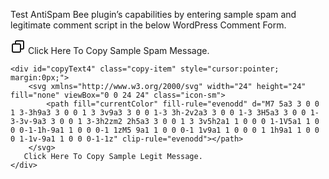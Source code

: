 <p>Test AntiSpam Bee plugin’s capabilities by entering sample spam and legitimate comment script in the below WordPress Comment Form.</p>
<div id="copyContainer">
    <div id="copyText2" class="copy-item" style="cursor:pointer;">
        <svg xmlns="http://www.w3.org/2000/svg" width="24" height="24" fill="none" viewBox="0 0 24 24" class="icon-sm">
            <path fill="currentColor" fill-rule="evenodd" d="M7 5a3 3 0 0 1 3-3h9a3 3 0 0 1 3 3v9a3 3 0 0 1-3 3h-2v2a3 3 0 0 1-3 3H5a3 3 0 0 1-3-3v-9a3 3 0 0 1 3-3h2zm2 2h5a3 3 0 0 1 3 3v5h2a1 1 0 0 0 1-1V5a1 1 0 0 0-1-1h-9a1 1 0 0 0-1 1zM5 9a1 1 0 0 0-1 1v9a1 1 0 0 0 1 1h9a1 1 0 0 0 1-1v-9a1 1 0 0 0-1-1z" clip-rule="evenodd"></path>
        </svg>
        Click Here To Copy Sample Spam Message.
    </div>

    <div id="copyText4" class="copy-item" style="cursor:pointer; margin:0px;">
        <svg xmlns="http://www.w3.org/2000/svg" width="24" height="24" fill="none" viewBox="0 0 24 24" class="icon-sm">
            <path fill="currentColor" fill-rule="evenodd" d="M7 5a3 3 0 0 1 3-3h9a3 3 0 0 1 3 3v9a3 3 0 0 1-3 3h-2v2a3 3 0 0 1-3 3H5a3 3 0 0 1-3-3v-9a3 3 0 0 1 3-3h2zm2 2h5a3 3 0 0 1 3 3v5h2a1 1 0 0 0 1-1V5a1 1 0 0 0-1-1h-9a1 1 0 0 0-1 1zM5 9a1 1 0 0 0-1 1v9a1 1 0 0 0 1 1h9a1 1 0 0 0 1-1v-9a1 1 0 0 0-1-1z" clip-rule="evenodd"></path>
        </svg>
       Click Here To Copy Sample Legit Message.
    </div>
</div>

<!-- Link to external CSS -->
<link rel="stylesheet" href="https://raw.githubusercontent.com/AbdulHafeej/anti-spam-plugin-test/main/anti-spam-bee/style.css">

<!-- Link to external JavaScript -->
<script src="https://raw.githubusercontent.com/AbdulHafeej/anti-spam-plugin-test/main/anti-spam-bee/script.js"></script>
